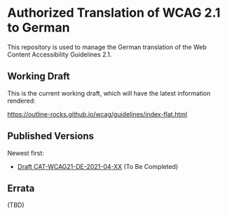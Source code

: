 # Authorized Translation of WCAG 2.1 to German

This repository is used to manage the German translation of the Web Content Accessibility Guidelines 2.1.

## Working Draft

This is the current working draft, which will have the latest information rendered:

https://outline-rocks.github.io/wcag/guidelines/index-flat.html

## Published Versions

Newest first:

* [Draft CAT-WCAG21-DE-2021-04-XX](###) (To Be Completed)

## Errata

(TBD)
